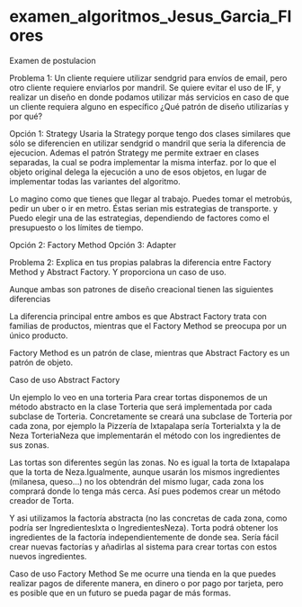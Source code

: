 # examen_algoritmos_Jesus_Garcia_Flores
Examen de postulacion


Problema 1: Un cliente requiere utilizar sendgrid para envíos de email, pero otro cliente
requiere enviarlos por mandril. Se quiere evitar el uso de IF, y realizar un diseño en donde
podamos utilizar más servicios en caso de que un cliente requiera alguno en específico ¿Qué
patrón de diseño utilizarías y por qué?

Opción 1: Strategy
Usaria la Strategy porque tengo dos clases similares que sólo se diferencien en utilizar sendgrid o mandril
que seria la diferencia de ejecucion. 
Ademas el patrón Strategy me permite extraer en clases separadas, la cual se podra implementar la misma interfaz. 
por lo que el  objeto original delega la ejecución a uno de esos objetos, en lugar de implementar 
todas las variantes del algoritmo.

Lo magino como  que tienes que llegar al trabajo. 
Puedes tomar el metrobús, pedir un uber o ir en metro. Éstas serian mis  estrategias de transporte. 
y Puedo elegir una de las estrategias, dependiendo de factores como el presupuesto o los límites de tiempo.


Opción 2: Factory Method
Opción 3: Adapter


Problema 2: Explica en tus propias palabras la diferencia entre Factory Method y Abstract
Factory. Y proporciona un caso de uso.


Aunque ambas son patrones de diseño creacional tienen las siguientes diferencias

La diferencia principal entre ambos es que Abstract Factory trata con familias de productos, mientras que el Factory Method  se preocupa por un único producto.

Factory Method es un patrón de clase, mientras que Abstract Factory es un patrón de objeto.


Caso de uso Abstract Factory

Un ejemplo lo veo en una torteria Para crear tortas disponemos de un método abstracto en la clase Torteria que será implementada por cada subclase de Torteria.
Concretamente se creará una subclase de Torteria por cada zona, por ejemplo la Pizzería de Ixtapalapa sería TorteriaIxta y la de Neza TorteriaNeza que implementarán el método con los ingredientes de sus zonas.

Las tortas son diferentes según las zonas. No es igual la torta de Ixtapalapa que la torta de Neza.Igualmente, aunque usarán los mismos 
ingredientes (milanesa, queso...) no los obtendrán del mismo lugar, cada zona los comprará donde lo tenga más cerca. Así pues podemos crear un método creador de Torta.

Y asi utilizamos la factoría abstracta (no las concretas de cada zona, como podría ser IngredientesIxta o IngredientesNeza). 
Torta podrá obtener los ingredientes de la factoría independientemente de donde sea. 
Sería fácil crear nuevas factorías y añadirlas al sistema para crear tortas con estos nuevos ingredientes.

Caso de uso Factory Method
Se me ocurre una tienda en la que puedes realizar pagos de diferente manera, en dinero o por pago por tarjeta, 
pero es posible que en un futuro se pueda pagar de más formas.
